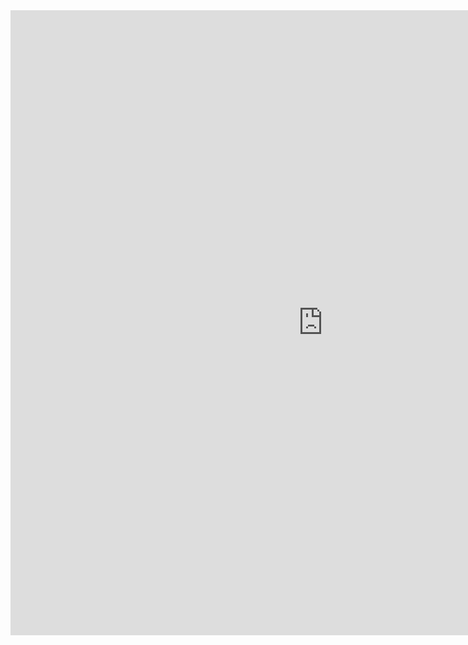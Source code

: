 <html>
  <body><iframe src="https://littlealchemy.com/" width="1000px" height="1000px" style="border:none;">
</iframe>
  </body>
</html>
